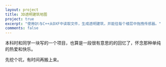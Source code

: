 ```yaml
---
layout: project
title: 3D透明建筑地图
project: true
excerpt: "使用Qt与C++从DXF中读取文件，生成透明建筑，并能往每个楼层中拖拽传感器。"
comments: false
---
```


本科时和同学一块写的一个项目，也算是一段很有意思的的回忆了，怀念那种单纯的热爱和快乐。

先挖个坑，有时间再搬上来。
